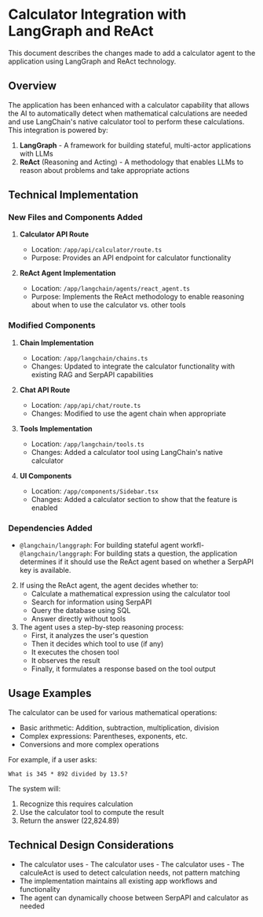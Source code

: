 # Calculator Integration with LangGraph and ReAct

This document describes the changes made to add a calculator agent to the application using LangGraph and ReAct technology.

## Overview

The application has been enhanced with a calculator capability that allows the AI to automatically detect when mathematical calculations are needed and use LangChain's native calculator tool to perform these calculations. This integration is powered by:

1. **LangGraph** - A framework for building stateful, multi-actor applications with LLMs
2. **ReAct** (Reasoning and Acting) - A methodology that enables LLMs to reason about problems and take appropriate actions

## Technical Implementation

### New Files and Components Added

1. **Calculator API Route**
   - Location: `/app/api/calculator/route.ts`
   - Purpose: Provides an API endpoint for calculator functionality

2. **ReAct Agent Implementation**
   - Location: `/app/langchain/agents/react_agent.ts`
   - Purpose: Implements the ReAct methodology to enable reasoning about when to use the calculator vs. other tools

### Modified Components

1. **Chain Implementation**
   - Location: `/app/langchain/chains.ts`
   - Changes: Updated to integrate the calculator functionality with existing RAG and SerpAPI capabilities
   
2. **Chat API Route**
   - Location: `/app/api/chat/route.ts`
   - Changes: Modified to use the agent chain when appropriate

3. **Tools Implementation**
   - Location: `/app/langchain/tools.ts`
   - Changes: Added a calculator tool using LangChain's native calculator

4. **UI Components**
   - Location: `/app/components/Sidebar.tsx`
   - Changes: Added a calculator section to show that the feature is enabled

### Dependencies Added

- `@langchain/langgraph`: For building stateful agent workfl- `@langchain/langgraph`: For building stats a question, the application determines if it should use the ReAct agent based on whether a SerpAPI key is available.
2. If using the ReAct agent, the agent decides whether to:
   - Calculate a mathematical expression using the calculator tool
   - Search for information using SerpAPI
   - Query the database using SQL
   - Answer directly without tools
3. The agent uses a step-by-step reasoning process:
   - First, it analyzes the user's question
   - Then it decides which tool to use (if any)
   - It executes the chosen tool
   - It observes the result
   - Finally, it formulates a response based on the tool output

## Usage Examples

The calculator can be used for various mathematical operations:

- Basic arithmetic: Addition, subtraction, multiplication, division
- Complex expressions: Parentheses, exponents, etc.
- Conversions and more complex operations

For example, if a user asks:
```
What is 345 * 892 divided by 13.5?
```

The system will:
1. Recognize this requires calculation
2. Use the calculator tool to compute the result
3. Return the answer (22,824.89)

## Technical Design Considerations

- The calculator uses - The calculator uses - The calculator uses - The calculeAct is used to detect calculation needs, not pattern matching
- The implementation maintains all existing app workflows and functionality
- The agent can dynamically choose between SerpAPI and calculator as needed
